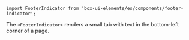 `import FooterIndicator from 'box-ui-elements/es/components/footer-indicator';`

The `<FooterIndicator>` renders a small tab with text in the bottom-left corner of a page.
